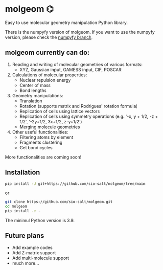 # molgeom ⌬
Easy to use molecular geometry manipulation Python library.

There is the numpyfy version of molgeom.
If you want to use the numpyfy version, please check the [numpyfy branch](https://github.com/sio-salt/molgeom/tree/numpyfy).

## molgeom currently can do:
1. Reading and writing of molecular geometries of various formats:
    - XYZ, Gaussian input, GAMESS input, CIF, POSCAR
2. Calculations of molecular properties:
    - Nuclear repulsion energy
    - Center of mass
    - Bond lengths
3. Geometry manipulations:
    - Translation
    - Rotation (supports matrix and Rodrigues' rotation formula)
    - Replication of cells using lattice vectors
    - Replication of cells using symmetry operations (e.g. '-x, y + 1/2, -z + 1/2', ‘-2y+1/2, 3x+1/2, z-y+1/2’) 
    - Merging molecule geometries
4. Other useful functionalities:
    - Filtering atoms by element
    - Fragments clustering
    - Get bond cycles

More functionalities are coming soon!


## Installation
```bash
pip install -U git+https://github.com/sio-salt/molgeom/tree/main
```
or
```bash
git clone https://github.com/sio-salt/molgeom.git
cd molgeom
pip install -e .
```
The minimul Python version is 3.9.


## Future plans
- Add example codes
- Add Z-matrix support
- Add multi-molecule support
- much more...


